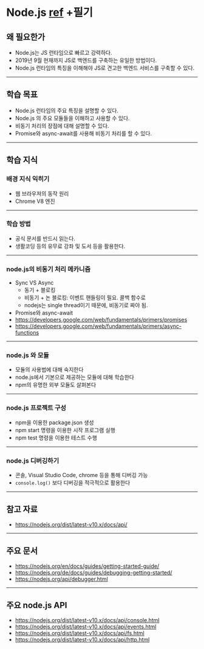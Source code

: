 # Node.js [ref](https://lucas.codesquad.kr/) +필기

## 왜 필요한가

- Node.js는 JS 런타임으로 빠르고 강력하다.
- 2019년 9월 현재까지 JS로 백엔드를 구축하는 유일한 방법이다.
- Node.js 런타임의 특징을 이해해야 JS로 견고한 백엔드 서비스를 구축할 수 있다.

------

## 학습 목표

- Node.js 런타임의 주요 특징을 설명할 수 있다.
- Node.js 의 주요 모듈들을 이해하고 사용할 수 있다.
- 비동기 처리의 장점에 대해 설명할 수 있다.
- Promise와 async-await를 사용해 비동기 처리를 할 수 있다.

------

## 학습 지식

### 배경 지식 익히기

- 웹 브라우져의 동작 원리
- Chrome V8 엔진

------

### 학습 방법

- 공식 문서를 반드시 읽는다.
- 생활코딩 등의 유무료 강좌 및 도서 등을 활용한다.

------

### node.js의 비동기 처리 메카니즘

- Sync VS Async
  - 동기 + 블로킹
  - 비동기 + 논 블로킹: 이벤트 핸들링이 필요. 콜백 함수로
  - nodejs는 single thread이기 때문에, 비동기로 짜야 됨.
- Promise와 async-await
- https://developers.google.com/web/fundamentals/primers/promises
- https://developers.google.com/web/fundamentals/primers/async-functions

------

### node.js 와 모듈

- 모듈의 사용법에 대해 숙지한다
- node.js에서 기본으로 제공하는 모듈에 대해 학습한다
- npm의 유명한 외부 모듈도 살펴본다

------

### node.js 프로젝트 구성

- npm을 이용한 package.json 생성
- npm start 명령을 이용한 시작 프로그램 실행
- npm test 명령을 이용한 테스트 수행

------

### node.js 디버깅하기

- 콘솔, Visual Studio Code, chrome 등을 통해 디버깅 가능
- `console.log()` 보다 디버깅을 적극적으로 활용한다

------

## 참고 자료

- https://nodejs.org/dist/latest-v10.x/docs/api/

------

## 주요 문서

- https://nodejs.org/en/docs/guides/getting-started-guide/
- https://nodejs.org/de/docs/guides/debugging-getting-started/
- https://nodejs.org/api/debugger.html

------

## 주요 node.js API

- https://nodejs.org/dist/latest-v10.x/docs/api/console.html
- https://nodejs.org/dist/latest-v10.x/docs/api/events.html
- https://nodejs.org/dist/latest-v10.x/docs/api/fs.html
- https://nodejs.org/dist/latest-v10.x/docs/api/http.html